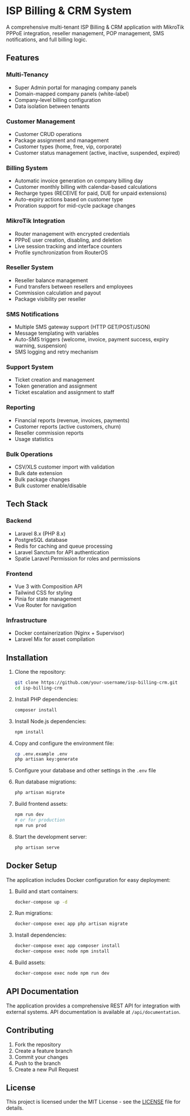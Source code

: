 # ISP Billing & CRM System

A comprehensive multi-tenant ISP Billing & CRM application with MikroTik PPPoE integration, reseller management, POP management, SMS notifications, and full billing logic.

## Features

### Multi-Tenancy
- Super Admin portal for managing company panels
- Domain-mapped company panels (white-label)
- Company-level billing configuration
- Data isolation between tenants

### Customer Management
- Customer CRUD operations
- Package assignment and management
- Customer types (home, free, vip, corporate)
- Customer status management (active, inactive, suspended, expired)

### Billing System
- Automatic invoice generation on company billing day
- Customer monthly billing with calendar-based calculations
- Recharge types (RECEIVE for paid, DUE for unpaid extensions)
- Auto-expiry actions based on customer type
- Proration support for mid-cycle package changes

### MikroTik Integration
- Router management with encrypted credentials
- PPPoE user creation, disabling, and deletion
- Live session tracking and interface counters
- Profile synchronization from RouterOS

### Reseller System
- Reseller balance management
- Fund transfers between resellers and employees
- Commission calculation and payout
- Package visibility per reseller

### SMS Notifications
- Multiple SMS gateway support (HTTP GET/POST/JSON)
- Message templating with variables
- Auto-SMS triggers (welcome, invoice, payment success, expiry warning, suspension)
- SMS logging and retry mechanism

### Support System
- Ticket creation and management
- Token generation and assignment
- Ticket escalation and assignment to staff

### Reporting
- Financial reports (revenue, invoices, payments)
- Customer reports (active customers, churn)
- Reseller commission reports
- Usage statistics

### Bulk Operations
- CSV/XLS customer import with validation
- Bulk date extension
- Bulk package changes
- Bulk customer enable/disable

## Tech Stack

### Backend
- Laravel 8.x (PHP 8.x)
- PostgreSQL database
- Redis for caching and queue processing
- Laravel Sanctum for API authentication
- Spatie Laravel Permission for roles and permissions

### Frontend
- Vue 3 with Composition API
- Tailwind CSS for styling
- Pinia for state management
- Vue Router for navigation

### Infrastructure
- Docker containerization (Nginx + Supervisor)
- Laravel Mix for asset compilation

## Installation

1. Clone the repository:
   ```bash
   git clone https://github.com/your-username/isp-billing-crm.git
   cd isp-billing-crm
   ```

2. Install PHP dependencies:
   ```bash
   composer install
   ```

3. Install Node.js dependencies:
   ```bash
   npm install
   ```

4. Copy and configure the environment file:
   ```bash
   cp .env.example .env
   php artisan key:generate
   ```

5. Configure your database and other settings in the `.env` file

6. Run database migrations:
   ```bash
   php artisan migrate
   ```

7. Build frontend assets:
   ```bash
   npm run dev
   # or for production
   npm run prod
   ```

8. Start the development server:
   ```bash
   php artisan serve
   ```

## Docker Setup

The application includes Docker configuration for easy deployment:

1. Build and start containers:
   ```bash
   docker-compose up -d
   ```

2. Run migrations:
   ```bash
   docker-compose exec app php artisan migrate
   ```

3. Install dependencies:
   ```bash
   docker-compose exec app composer install
   docker-compose exec node npm install
   ```

4. Build assets:
   ```bash
   docker-compose exec node npm run dev
   ```

## API Documentation

The application provides a comprehensive REST API for integration with external systems. API documentation is available at `/api/documentation`.

## Contributing

1. Fork the repository
2. Create a feature branch
3. Commit your changes
4. Push to the branch
5. Create a new Pull Request

## License

This project is licensed under the MIT License - see the [LICENSE](LICENSE) file for details.
